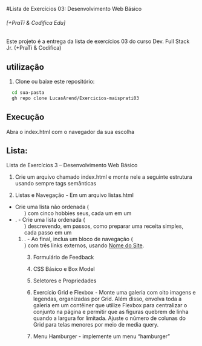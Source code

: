 #Lista de Exercícios 03: Desenvolvimento Web Básico

###### [+PraTi & Codifica Edu]

Este projeto é a entrega da lista de exercícios 03 do curso Dev. Full Stack Jr. (+PraTi & Codifica)


## utilização

1. Clone ou baixe este repositório:

```bash
  cd sua-pasta
  gh repo clone LucasArend/Exercicios-maisprati03
```

## Execução

Abra o index.html com o navegador da sua escolha


## Lista:

Lista de Exercícios 3 – Desenvolvimento Web Básico

1. Crie um arquivo chamado index.html e monte nele a seguinte estrutura usando
sempre tags semânticas

2. Listas e Navegação - Em um arquivo listas.html
- Crie uma lista não ordenada (<ul>) com cinco hobbies seus, cada um em um
<li>.
- Crie uma lista ordenada (<ol>) descrevendo, em passos, como preparar uma
receita simples, cada passo em um <li>.
- Ao final, inclua um bloco de navegação (<nav>) com três links externos,
usando <a href="URL_DO_SITE">Nome do Site</a>.
  
3. Formulário de Feedback
  
4. CSS Básico e Box Model 
  
5. Seletores e Propriedades
  
6. Exercício Grid e Flexbox - Monte uma galeria com oito imagens e legendas,
organizadas por Grid. Além disso, envolva toda a galeria em um contêiner que
utilize Flexbox para centralizar o conjunto na página e permitir que as figuras
quebrem de linha quando a largura for limitada. Ajuste o número de colunas do
Grid para telas menores por meio de media query.

7. Menu Hamburger - implemente um menu “hamburger”
